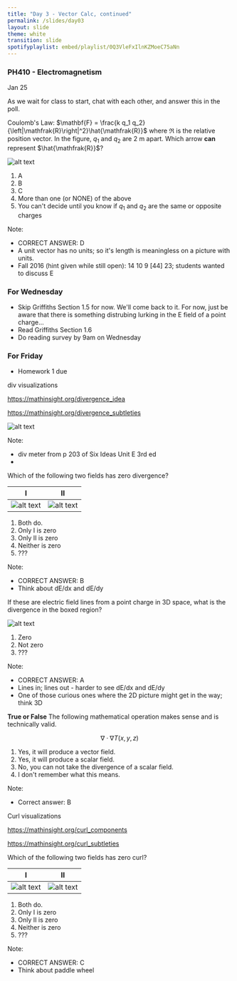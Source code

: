 ```yaml
---
title: "Day 3 - Vector Calc, continued"
permalink: /slides/day03
layout: slide
theme: white
transition: slide
spotifyplaylist: embed/playlist/0Q3VleFxIlnKZMoeC75aNn
---
```



<section data-markdown="">
		
    
### PH410 - Electromagnetism

Jan 25 
 <!--this doesn't work... {% include spotifyplaylist.html id=page.spotifyplaylist %}-->
</section>

<section data-markdown>
As we wait for class to start, chat with each other, and answer this in the poll.

Coulomb's Law: $\mathbf{F}  = \frac{k q_1 q_2}{\left|\mathfrak{R}\right|^2}\hat{\mathfrak{R}}$ where $\mathfrak{R}$ is the relative position vector. In the figure, $q_1$ and $q_2$ are 2 m apart. Which arrow **can** represent $\hat{\mathfrak{R}}$?

![alt text](../images/d2-twochargeunit.png "Logo Title Text 1") 

1. A
2. B
3. C
4. More than one (or NONE) of the above
5. You can't decide until you know if $q_1$ and $q_2$ are the same or opposite charges

Note:
* CORRECT ANSWER: D
* A unit vector has no units; so it's length is meaningless on a picture with units.
* Fall 2016 (hint given while still open): 14 10 9 [44] 23; students wanted to discuss E


</section>

<section data-markdown="">

### For Wednesday
- Skip Griffiths Section 1.5 for now. We'll come back to it. For now, just be aware that there is something distrubing lurking in the E field of a point charge...
- Read Griffiths Section 1.6
- Do reading survey by 9am on Wednesday

### For Friday
- Homework 1 due

</section>

<section data-markdown>

div visualizations 

https://mathinsight.org/divergence_idea

https://mathinsight.org/divergence_subtleties

</section>

<section data-markdown>
	
![alt text](../images/d2-divmeter.png "Logo Title Text 1") 

Note:
* div meter from p 203 of Six Ideas Unit E 3rd ed
* 
</section>



<section data-markdown>
Which of the following two fields has zero divergence?

| I | II |
|:-:|:-:|
| ![alt text](../images/d2-leftfield.png "Logo Title Text 1") | ![alt text](../images/d2-rightfield.png "Logo Title Text 1")  |

1. Both do.
2. Only I is zero
3. Only II is zero
4. Neither is zero
5. ???

Note:
* CORRECT ANSWER: B
* Think about dE/dx and dE/dy
</section>


<section data-markdown>
If these are electric field lines from a point charge in 3D space, what is the divergence in the boxed region?

![alt text](../images/d3-divredbox.png "Logo Title Text 1")

1. Zero
2. Not zero
3. ???

Note:
* CORRECT ANSWER: A
* Lines in; lines out - harder to see dE/dx and dE/dy
* One of those curious ones where the 2D picture might get in the way; think 3D

</section>

<section data-markdown>

**True or False** The following mathematical operation makes sense and is technically valid.

$$\nabla \cdot \nabla T(x,y,z)$$

1. Yes, it will produce a vector field.
2. Yes, it will produce a scalar field.
3. No, you can not take the divergence of a scalar field.
4. I don't remember what this means.

Note:
* Correct answer: B

</section>
<section data-markdown>

Curl visualizations 

https://mathinsight.org/curl_components

https://mathinsight.org/curl_subtleties

</section>

<section data-markdown>
Which of the following two fields has zero curl?

| I | II |
|:-:|:-:|
| ![alt text](../images/d2-leftfield.png "Logo Title Text 1") | ![alt text](../images/d2-rightfield.png "Logo Title Text 1")  |

1. Both do.
2. Only I is zero
3. Only II is zero
4. Neither is zero
5. ???

Note:
* CORRECT ANSWER: C
* Think about paddle wheel
</section>



